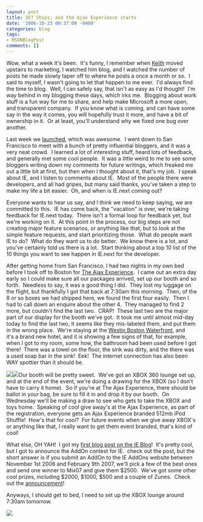 ```yaml
---
layout: post
title: IE7 Ships, and the Ajax Experience starts
date: '2006-10-23 00:37:00 -0400'
categories: blog
tags:
- MSDNBlogPost
comments: []
---
```


Wow, what a week it's been.  It's funny, I remember when [Keith](http://blogs.msdn.com/keiths/) moved upstairs to marketing, I watched him blog, and I watched the number of posts he made slowly taper off to where he posts a once a month or so.  I said to myself, I wasn't going to let that happen to me ever.  I'd always find the time to blog.  Well, I can safely say, that isn't as easy as I'd thought!  I'm way behind in my blogging these days, which irks me.  Blogging about work stuff is a fun way for me to share, and help make Microsoft a more open, and transparent company.  If you know what is coming, and can have some say in the way it comes, you will hopefully trust it more, and have a bit of ownership in it.  Or at least, you'll understand why we fixed one bug over another.

Last week we [launched](http://blogs.msdn.com/ie/archive/2006/10/18/internet-explorer-7-for-windows-xp-available-now.aspx), which was awesome.  I went down to San Francisco to meet with a bunch of pretty influential bloggers, and it was a very neat crowd.  I learned a lot of interesting stuff, heard lots of feedback, and generally met some cool people.  It was a little weird to me to see some bloggers writing down my comments for future writings, which freaked me out a little bit at first, but then when I thought about it, that's my job.  I speak about IE, and I listen to comments about IE.  Most of the people there were developers, and all had gripes, but many said thanks, you've taken a step to make my life a bit easier.  Oh, and when is IE.next coming out?

Everyone wants to hear us say, and I think we need to keep saying, we are committed to this.  IE has come back, the "vacation" is over, we're taking feedback for IE.next today.  There isn't a formal loop for feedback yet, but we're working on it.  At this point in the process, our big steps are not creating major feature scenarios, or anything like that, but to look at the simple feature requests, and start prioritizing those.  What do people want IE to do?  What do they want us to do better.  We know there is a lot, and you've certainly told us there is a lot.  Start thinking about a top 10 list of the 10 things you want to see happen in IE.next for the developer.

After getting home from San Francisco, I had two nights in my own bed before I took off to Boston for [The Ajax Experience](http://www.theajaxexperience.com/).  I came out an extra day early so I could make sure all our packages arrived, set up our booth and so forth.  Needless to say, it was a good thing I did.  They lost my luggage on the flight, but thankfully I got that back at 7:30am this morning.  Then, of the 8 or so boxes we had shipped here, we found the first four easily.  Then I had to call down an enquire about the other 4.  They managed to find 2 more, but couldn't find the last two.  CRAP!  These last two are the major part of our display for the booth we've got.  It took me until almost mid-day today to find the last two, it seems like they mis-labeled them, and put them in the wrong place.  We're staying at the [Westin Boston Waterfront](http://www.starwoodhotels.com/westin/property/overview/index.html?propertyID=1528), and it's a brand new hotel, and it is showing a few signs of that, for example, when I got to my room, some how, the bathroom had been used before I got there!  There was a towel on the floor, the sink was dirty, and the there was a used soap bar in the sink!  Eek!  The internet connection has also been WAY spottier than it should be.

[![](http://static.flickr.com/110/276976644_f516878e61_s.jpg)](http://www.flickr.com/photos/petele/276976644/in/set-72157594340817104/)[![](http://static.flickr.com/89/276976637_906dee6e94_s.jpg)](http://www.flickr.com/photos/petele/276976637/in/set-72157594340817104/)Our booth will be pretty sweet.  We've got an XBOX 360 lounge set up, and at the end of the event, we're doing a drawing for the XBOX (so I don't have to carry it home).  So if you're at The Ajax Experience, there should be ballot in your bag, be sure to fill it in and drop it by our booth.  On Wednesday we'll be making a draw to see who gets to take the XBOX and toys home.  Speaking of cool give away's at the Ajax Experience, as part of the registration, everyone gets an Ajax Experience branded 512mb iPod Shuffle!  How's that for cool?  For future events when we give away XBOX's or anything like that, I really want to get them event branded, that's kind of cool!

What else, OH YAH!  I got my [first blog post on the IE Blog](http://blogs.msdn.com/ie/archive/2006/10/20/building-add-ons-for-ie-could-net-you-a-trip-to-mix07-and-2500.aspx)!  It's pretty cool, but I got to announce the AddOn contest for IE.  check out the post, but the short answer is if you submit an AddOn to the IE AddOns website between November 1st 2006 and February 9th 2007, we'll pick a few of the best ones and send one winner to Mix07 and give them $2500.  We've got some other cool prizes, including $2000, $1000, $500 and a couple of Zunes.  Check out the [announcement](http://blogs.msdn.com/ie/archive/2006/10/20/building-add-ons-for-ie-could-net-you-a-trip-to-mix07-and-2500.aspx)!

Anyways, I should get to bed, I need to set up the XBOX lounge around 7:30am tomorrow.

![](http://blogs.msdn.com/aggbug.aspx?PostID=859413)